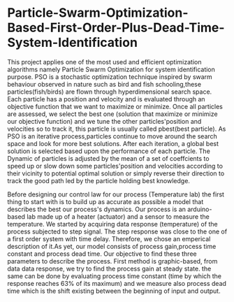 # Particle-Swarm-Optimization-Based-First-Order-Plus-Dead-Time-System-Identification
This project applies one of the most used and efficient optimization algorithms namely Particle Swarm Optimization for system identification purpose.
PSO is a stochastic optimization technique inspired by swarm behaviour observed in nature such as bird and fish schooling,these particles(fish/birds) are flown through hyperdimensional search space. Each particle has a position and velocity and is evaluated through an objective function that we want to maximize or minimize. Once all particles are assessed, we select the best one (solution that maximize or minimize our objective function) and we tune the other particles'position and velocities so to track it, this particle is usually called pbest(best particle). As PSO is an iterative process,particles continue to move around the search space and look for more best solutions. After each iteration, a global best solution is selected based upon the performance of each particle. The Dynamic of particles is adjusted by the mean of a set of coeffcients to speed up or slow down some particles'position and velocities according to their vicinity to potential optimal solution or simply reverse their direction to track the good path led by the particle holding best knowledge.

Before designing our control law for our process (Temperature lab) the first thing to start with is to build up as accurate as possible a model that describes the best our process's dynamics. Our process is an arduino-based lab made up of a heater (actuator) and a sensor to measure the temperature. We started by acquiring data response (temperature) of the process subjected to step signal. The step response was close to the one of a first order system with time delay. Therefore, we chose an emperical description of it.As yet, our model consists of process gain,process time constant and process dead time.
Our objective to find these three parameters to describe the process. First method is graphic-based, from data data response, we try to find the process gain at steady state. the same can be done by evaluating process time constant (time by which the response reaches 63% of its maximum) and we measure also process dead time which is the shift existing between the beginning of input and output.
